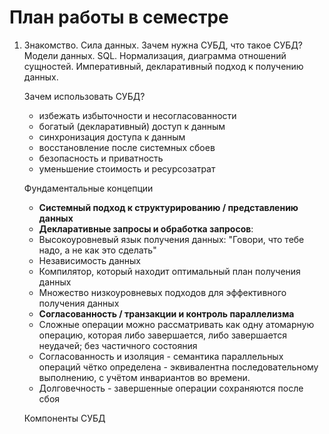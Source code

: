 # План работы в семестре

1. Знакомство. Сила данных. Зачем нужна СУБД, что такое СУБД? Модели данных. SQL. Нормализация, диаграмма отношений сущностей. Императивный, декларативный подход к получению данных.

   Зачем использовать СУБД?

   - избежать избыточности и несогласованности
   - богатый (декларативный) доступ к данным
   - синхронизация доступа к данным
   - восстановление после системных сбоев
   - безопасность и приватность
   - уменьшение стоимость и ресурсозатрат

   Фундаментальные концепции

   - **Системный подход к структурированию / представлению данных**
   - **Декларативные запросы и обработка запросов**:
   - Высокоуровневый язык получения данных: "Говори, что тебе надо, а не как это сделать"
   - Независимость данных
   - Компилятор, который находит оптимальный план получения данных
   - Множество низкоуровневых подходов для эффективного получения данных
   - **Согласованность / транзакции и контроль параллелизма**
   - Сложные операции можно рассматривать как одну атомарную операцию, которая либо завершается, либо завершается неудачей; без частичного состояния
   - Согласованность и изоляция - семантика параллельных операций чётко определена - эквивалентна последовательному выполнению, с учётом инвариантов во времени.
   - Долговечность - завершенные операции сохраняются после сбоя

   Компоненты СУБД

